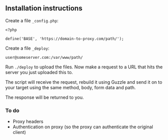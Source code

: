 ## Installation instructions

Create a file `_config.php`:

```
<?php

define('BASE', 'https://domain-to-proxy.com/path/');
```

Create a file `_deploy`:

```
user@someserver.com:/var/www/path/
```

Run `./deploy` to upload the files. Now make a request to a URL that hits the server you just uploaded this to.

The script will receive the request, rebuild it using Guzzle and send it on to your target using the same method, body, form data and path.

The response will be returned to you.

### To do

* Proxy headers
* Authentication on proxy (so the proxy can authenticate the original client)
